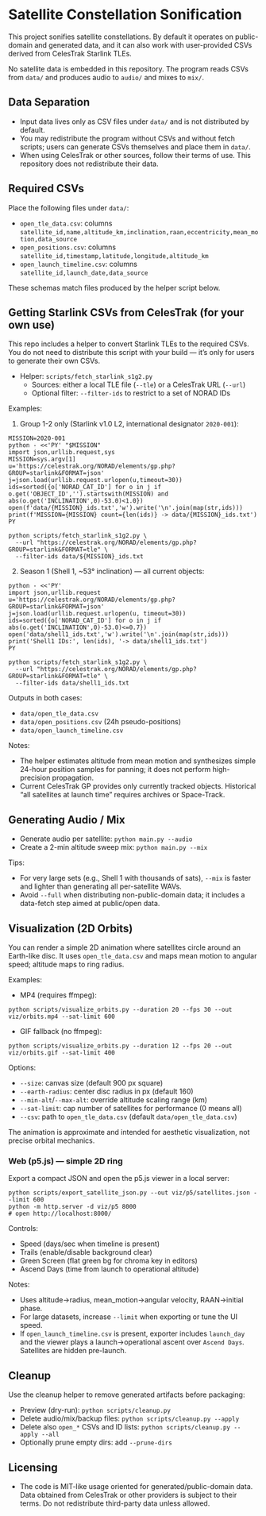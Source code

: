 # Satellite Constellation Sonification 

This project sonifies satellite constellations. By default it operates on public-domain and generated data, and it can also work with user-provided CSVs derived from CelesTrak Starlink TLEs.

No satellite data is embedded in this repository. The program reads CSVs from `data/` and produces audio to `audio/` and mixes to `mix/`.

## Data Separation

- Input data lives only as CSV files under `data/` and is not distributed by default.
- You may redistribute the program without CSVs and without fetch scripts; users can generate CSVs themselves and place them in `data/`.
- When using CelesTrak or other sources, follow their terms of use. This repository does not redistribute their data.

## Required CSVs

Place the following files under `data/`:

- `open_tle_data.csv`: columns `satellite_id,name,altitude_km,inclination,raan,eccentricity,mean_motion,data_source`
- `open_positions.csv`: columns `satellite_id,timestamp,latitude,longitude,altitude_km`
- `open_launch_timeline.csv`: columns `satellite_id,launch_date,data_source`

These schemas match files produced by the helper script below.

## Getting Starlink CSVs from CelesTrak (for your own use)

This repo includes a helper to convert Starlink TLEs to the required CSVs. You do not need to distribute this script with your build — it’s only for users to generate their own CSVs.

- Helper: `scripts/fetch_starlink_s1g2.py`
  - Sources: either a local TLE file (`--tle`) or a CelesTrak URL (`--url`)
  - Optional filter: `--filter-ids` to restrict to a set of NORAD IDs

Examples:

1) Group 1-2 only (Starlink v1.0 L2, international designator `2020-001`):

```
MISSION=2020-001
python - <<'PY' "$MISSION"
import json,urllib.request,sys
MISSION=sys.argv[1]
u='https://celestrak.org/NORAD/elements/gp.php?GROUP=starlink&FORMAT=json'
j=json.load(urllib.request.urlopen(u,timeout=30))
ids=sorted({o['NORAD_CAT_ID'] for o in j if o.get('OBJECT_ID','').startswith(MISSION) and abs(o.get('INCLINATION',0)-53.0)<1.0})
open(f'data/{MISSION}_ids.txt','w').write('\n'.join(map(str,ids)))
print(f'MISSION={MISSION} count={len(ids)} -> data/{MISSION}_ids.txt')
PY

python scripts/fetch_starlink_s1g2.py \
  --url "https://celestrak.org/NORAD/elements/gp.php?GROUP=starlink&FORMAT=tle" \
  --filter-ids data/${MISSION}_ids.txt
```

2) Season 1 (Shell 1, ~53° inclination) — all current objects:

```
python - <<'PY'
import json,urllib.request
u='https://celestrak.org/NORAD/elements/gp.php?GROUP=starlink&FORMAT=json'
j=json.load(urllib.request.urlopen(u, timeout=30))
ids=sorted({o['NORAD_CAT_ID'] for o in j if abs(o.get('INCLINATION',0)-53.0)<=0.7})
open('data/shell1_ids.txt','w').write('\n'.join(map(str,ids)))
print('Shell1 IDs:', len(ids), '-> data/shell1_ids.txt')
PY

python scripts/fetch_starlink_s1g2.py \
  --url "https://celestrak.org/NORAD/elements/gp.php?GROUP=starlink&FORMAT=tle" \
  --filter-ids data/shell1_ids.txt
```

Outputs in both cases:

- `data/open_tle_data.csv`
- `data/open_positions.csv` (24h pseudo-positions)
- `data/open_launch_timeline.csv`

Notes:

- The helper estimates altitude from mean motion and synthesizes simple 24-hour position samples for panning; it does not perform high-precision propagation.
- Current CelesTrak GP provides only currently tracked objects. Historical “all satellites at launch time” requires archives or Space-Track.

## Generating Audio / Mix

- Generate audio per satellite: `python main.py --audio`
- Create a 2-min altitude sweep mix: `python main.py --mix`

Tips:

- For very large sets (e.g., Shell 1 with thousands of sats), `--mix` is faster and lighter than generating all per-satellite WAVs.
- Avoid `--full` when distributing non-public-domain data; it includes a data-fetch step aimed at public/open data.

## Visualization (2D Orbits)

You can render a simple 2D animation where satellites circle around an Earth-like disc. It uses `open_tle_data.csv` and maps mean motion to angular speed; altitude maps to ring radius.

Examples:

- MP4 (requires ffmpeg):

```
python scripts/visualize_orbits.py --duration 20 --fps 30 --out viz/orbits.mp4 --sat-limit 600
```

- GIF fallback (no ffmpeg):

```
python scripts/visualize_orbits.py --duration 12 --fps 20 --out viz/orbits.gif --sat-limit 400
```

Options:

- `--size`: canvas size (default 900 px square)
- `--earth-radius`: center disc radius in px (default 160)
- `--min-alt`/`--max-alt`: override altitude scaling range (km)
- `--sat-limit`: cap number of satellites for performance (0 means all)
- `--csv`: path to `open_tle_data.csv` (default `data/open_tle_data.csv`)

The animation is approximate and intended for aesthetic visualization, not precise orbital mechanics.

### Web (p5.js) — simple 2D ring

Export a compact JSON and open the p5.js viewer in a local server:

```
python scripts/export_satellite_json.py --out viz/p5/satellites.json --limit 600
python -m http.server -d viz/p5 8000
# open http://localhost:8000/
```

Controls:

- Speed (days/sec when timeline is present)
- Trails (enable/disable background clear)
- Green Screen (flat green bg for chroma key in editors)
- Ascend Days (time from launch to operational altitude)

Notes:

- Uses altitude→radius, mean_motion→angular velocity, RAAN→initial phase.
- For large datasets, increase `--limit` when exporting or tune the UI speed.
- If `open_launch_timeline.csv` is present, exporter includes `launch_day` and the viewer plays a launch→operational ascent over `Ascend Days`. Satellites are hidden pre-launch.

## Cleanup

Use the cleanup helper to remove generated artifacts before packaging:

- Preview (dry-run): `python scripts/cleanup.py`
- Delete audio/mix/backup files: `python scripts/cleanup.py --apply`
- Delete also `open_*` CSVs and ID lists: `python scripts/cleanup.py --apply --all`
- Optionally prune empty dirs: add `--prune-dirs`

## Licensing

- The code is MIT-like usage oriented for generated/public-domain data. Data obtained from CelesTrak or other providers is subject to their terms. Do not redistribute third-party data unless allowed.
